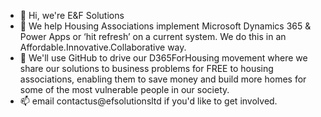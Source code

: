 - 👋 Hi, we're E&F Solutions
- 👀 We help Housing Associations implement Microsoft Dynamics 365 & Power Apps or ‘hit refresh’ on a current system. We do this in an Affordable.Innovative.Collaborative way.
- 🌱 We'll use GitHub to drive our D365ForHousing movement where we share our solutions to business problems for FREE to housing associations, enabling them to save money and build more homes for some of the most vulnerable people in our society.
- 📫 email contactus@efsolutionsltd if you'd like to get involved. 

<!---
efsolutionsltd/efsolutionsltd is a ✨ special ✨ repository because its `README.md` (this file) appears on your GitHub profile.
You can click the Preview link to take a look at your changes.
--->
